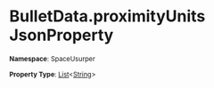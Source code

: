 # BulletData.proximityUnits JsonProperty

<small>**Namespace**: SpaceUsurper</small>

<small>**Property Type**: [List](https://docs.microsoft.com/en-us/dotnet/api/system.collections.generic.list-1?view=netframework-4.5)&lt;[String](https://docs.microsoft.com/en-us/dotnet/api/system.string?view=netframework-4.5)&gt;</small>


